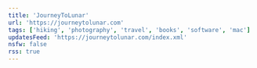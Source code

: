 ```yaml
---
title: 'JourneyToLunar'
url: 'https://journeytolunar.com'
tags: ['hiking', 'photography', 'travel', 'books', 'software', 'mac']
updatesFeed: 'https://journeytolunar.com/index.xml'
nsfw: false
rss: true
---
```

